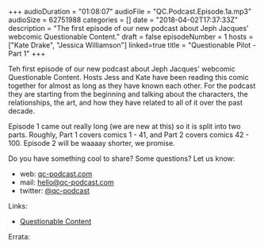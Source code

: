 +++
audioDuration = "01:08:07"
audioFile = "QC.Podcast.Episode.1a.mp3"
audioSize =  62751988
categories = []
date = "2018-04-02T17:37:33Z"
description = "The first episode of our new podcast about Jeph Jacques' webcomic Questionable Content."
draft = false
episodeNumber = 1
hosts = ["Kate Drake", "Jessica Williamson"]
linked=true
title = "Questionable Pilot - Part 1"
+++

Teh first episode of our new podcast about Jeph Jacques' webcomic Questionable Content. Hosts Jess and Kate have been reading this comic together for almost as long as they have known each other. For the podcast they are starting from the beginning and talking about the characters, the relationships, the art, and how they have related to all of it over the past decade.

Episode 1 came out really long (we are new at this) so it is split into two parts. Roughly, Part 1 covers comics 1 - 41, and Part 2 covers comics 42 - 100. Episode 2 will be waaaay shorter, we promise.
<!--more-->

Do you have something cool to share? Some questions? Let us know:

- web: [qc-podcast.com](https://www.qc-podcast.com)
- mail: [hello@qc-podcast.com](mailto:hello@qc-podcast.com)
- twitter: [@qc-podcast](http://twitter.com/qc-podcast)

Links:

-   [Questionable Content](http://www.questionablecontent.net/view.php?comic=1)

Errata:



